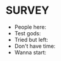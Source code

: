 SURVEY
========

* People here: 
* Test gods: 
* Tried but left: 
* Don't have time: 
* Wanna start: 
